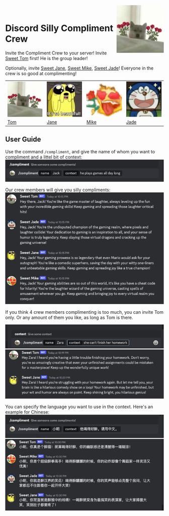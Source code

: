 <img src="./pics/Tom.jpg" align="right" width="150"/>
<br>

# Discord Silly Compliment Crew
Invite the Compliment Crew to your server!
Invite [Sweet Tom](https://discord.com/api/oauth2/authorize?client_id=1157809035907715182&permissions=274877978624&scope=bot%20applications.commands) first! He is the group leader!

Optionally, invite [Sweet Jane](https://discord.com/api/oauth2/authorize?client_id=1158862086013730908&permissions=2048&scope=bot), [Sweet Mike](https://discord.com/api/oauth2/authorize?client_id=1162965677502631966&permissions=2048&scope=bot), [Sweet Jade](https://discord.com/api/oauth2/authorize?client_id=1162976286373851186&permissions=2048&scope=bot)! Everyone in the crew is so good at complimenting!

<table>
  <tr>
    <td><img src="./pics/Tom.jpg" width="150"/></td>
    <td><img src="./pics/Jane.jpg" width="150"/></td>
    <td><img src="./pics/Mike.jpg" width="150"/></td>
    <td><img src="./pics/Jade.jpg" width="150"/></td>
  </tr>
  <tr>
    <td><a href="https://discord.com/api/oauth2/authorize?client_id=1157809035907715182&permissions=274877978624&scope=bot%20applications.commands">Tom</a></td>
    <td><a href="https://discord.com/api/oauth2/authorize?client_id=1158862086013730908&permissions=2048&scope=bot">Jane</a></td>
    <td><a href="https://discord.com/api/oauth2/authorize?client_id=1162965677502631966&permissions=2048&scope=bot">Mike</a></td>
    <td><a href="https://discord.com/api/oauth2/authorize?client_id=1162976286373851186&permissions=2048&scope=bot">Jade</a></td>
  </tr>
</table>


## User Guide
Use the command `/compliment`, and give the name of whom you want to compliment and a littel bit of context:
<img src="./pics/Prompt.png">

Our crew members will give you silly compliments:
<img src="./pics/Response.png">

If you think 4 crew members complimenting is too much, you can invite Tom only. Or any amount of them you like, as long as Tom is there.

<img src="./pics/Prompt2.png">
<img src="./pics/Response2.png">

You can specify the language you want to use in the context. Here's an example for Chinese:
<img src="./pics/Prompt3.png">
<img src="./pics/Response3.png">